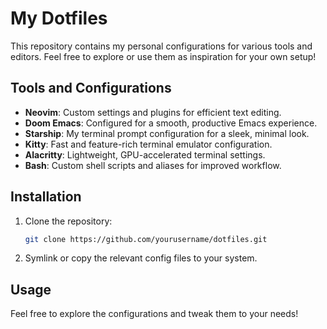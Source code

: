 # My Dotfiles

This repository contains my personal configurations for various tools and editors. Feel free to explore or use them as inspiration for your own setup!

## Tools and Configurations

- **Neovim**: Custom settings and plugins for efficient text editing.
- **Doom Emacs**: Configured for a smooth, productive Emacs experience.
- **Starship**: My terminal prompt configuration for a sleek, minimal look.
- **Kitty**: Fast and feature-rich terminal emulator configuration.
- **Alacritty**: Lightweight, GPU-accelerated terminal settings.
- **Bash**: Custom shell scripts and aliases for improved workflow.

## Installation

1. Clone the repository:
   ```bash
   git clone https://github.com/yourusername/dotfiles.git

2. Symlink or copy the relevant config files to your system.


## Usage

Feel free to explore the configurations and tweak them to your needs!
